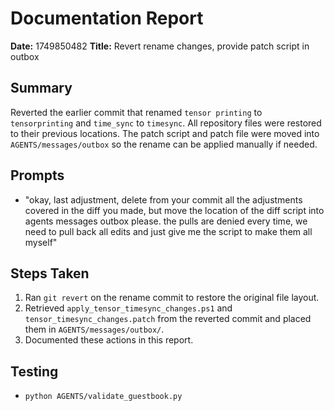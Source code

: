 # Documentation Report

**Date:** 1749850482
**Title:** Revert rename changes, provide patch script in outbox

## Summary
Reverted the earlier commit that renamed `tensor printing` to `tensorprinting` and `time_sync` to `timesync`. All repository files were restored to their previous locations. The patch script and patch file were moved into `AGENTS/messages/outbox` so the rename can be applied manually if needed.

## Prompts
- "okay, last adjustment, delete from your commit all the adjustments covered in the diff you made, but move the location of the diff script into agents messages outbox please. the pulls are denied every time, we need to pull back all edits and just give me the script to make them all myself"

## Steps Taken
1. Ran `git revert` on the rename commit to restore the original file layout.
2. Retrieved `apply_tensor_timesync_changes.ps1` and `tensor_timesync_changes.patch` from the reverted commit and placed them in `AGENTS/messages/outbox/`.
3. Documented these actions in this report.

## Testing
- `python AGENTS/validate_guestbook.py`

